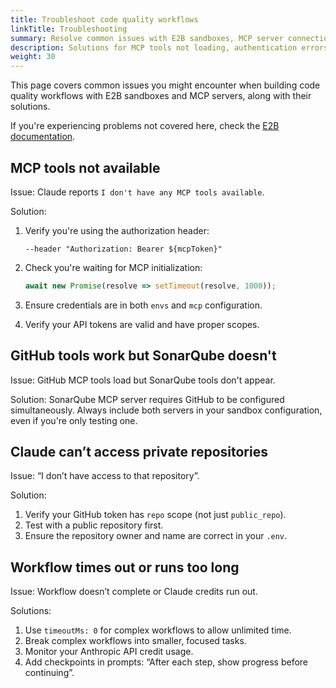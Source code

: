 ```yaml
---
title: Troubleshoot code quality workflows
linkTitle: Troubleshooting
summary: Resolve common issues with E2B sandboxes, MCP server connections, and GitHub/SonarQube integration.
description: Solutions for MCP tools not loading, authentication errors, permission issues, workflow timeouts, and other common problems when building code quality workflows with E2B.
weight: 30
---
```


This page covers common issues you might encounter when building code quality
workflows with E2B sandboxes and MCP servers, along with their solutions.

If you're experiencing problems not covered here, check the
[E2B documentation](https://e2b.dev/docs).

## MCP tools not available

Issue: Claude reports `I don't have any MCP tools available`.

Solution:

1. Verify you're using the authorization header:

    ```plaintext
    --header "Authorization: Bearer ${mcpToken}"
    ```

2. Check you're waiting for MCP initialization:

    ```javascript
    await new Promise(resolve => setTimeout(resolve, 1000));
    ```

3. Ensure credentials are in both `envs` and `mcp` configuration.
4. Verify your API tokens are valid and have proper scopes.

## GitHub tools work but SonarQube doesn't

Issue: GitHub MCP tools load but SonarQube tools don't appear.

Solution: SonarQube MCP server requires GitHub to be configured simultaneously.
Always include both servers in your sandbox configuration, even if you're only
testing one.

## Claude can’t access private repositories

Issue: “I don’t have access to that repository”.

Solution:

1. Verify your GitHub token has `repo` scope (not just `public_repo`).
2. Test with a public repository first.
3. Ensure the repository owner and name are correct in your `.env`.

## Workflow times out or runs too long

Issue: Workflow doesn’t complete or Claude credits run out.

Solutions:

1. Use `timeoutMs: 0` for complex workflows to allow unlimited time.
2. Break complex workflows into smaller, focused tasks.
3. Monitor your Anthropic API credit usage.
4. Add checkpoints in prompts: “After each step, show progress before continuing”.